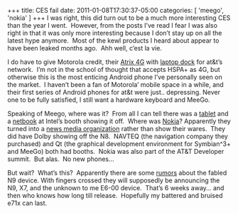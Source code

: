 +++
title: CES fail
date: 2011-01-08T17:30:37-05:00
categories: [
  'meego',
  'nokia'
]
+++
I was right, this did turn out to be a much more interesting CES than the year I went.  However, from the posts I&#8217;ve read I fear I was also right in that it was only more interesting because I don&#8217;t stay up on all the latest hype anymore.  Most of the kewl products I heard about appear to have been leaked months ago.  Ahh well, c&#8217;est la vie.

I do have to give Motorola credit, their <a title="Engadget post about Motorola Atrix 4G" href="http://www.engadget.com/2011/01/05/motorola-atrix-4g-hits-atandts-website-complete-with-specs/" target="_blank">Atrix 4G</a> with <a title="Engaget post about Atrix 4G's dock" href="http://www.engadget.com/2011/01/05/motorola-atrix-4gs-webtop-application-turns-your-phone-into-a/" target="_blank">laptop dock</a> for at&t&#8217;s network.  I&#8217;m not in the school of thought that accepts HSPA+ as 4G, but otherwise this is the most enticing Android phone I&#8217;ve personally seen on the market.  I haven&#8217;t been a fan of Motorola&#8217; mobile space in a while, and their first series of Android phones for at&t were just.. depressing. Never one to be fully satisfied, I still want a hardware keyboard and MeeGo.

Speaking of Meego, where was it?  From all I can tell there was a <a title="NetworldWorld talks about Intel showing off a WeTab running Meego" href="http://www.networkworld.com/community/node/70419" target="_self">tablet</a> and a <a title="CNet hands on with MeeGo netbook" href="http://www.cnetanalysis.com/reviews/ces-2011-hands-on-meego-netbook-review/" target="_self">netbook</a> at Intel&#8217;s booth showing it off.  Where was <a title="Nokia's CES announcement" href="http://conversations.nokia.com/2011/01/05/nokia-at-ces-2011" target="_blank">Nokia</a>? Apparently they turned into a <a title="Nokia gets non-techies to blog from N8s at CES 2011" href="http://conversations.nokia.com/2011/01/05/not-so-geeky-after-all-covering-ces-2011-from-a-unique-perspective" target="_blank">news media organization</a> rather than show their wares.  They did have Dolby showing off the N8.  NAVTEQ (the navigation company they purchased) and Qt (the graphical development environment for Symbian^3+ and MeeGo) both had booths.  Nokia was also part of the AT&T Developer summit.  But alas.  No new phones&#8230;

But wait?  What&#8217;s this?  Apparently there are some <a title="Rumors about Nokia's 2011 devices" href="http://mynokiablog.com/2011/01/08/rumours-nokia-n9-being-announced-at-mwc-in-6-weeks-time-more-n9x7-gossip" target="_blank">rumors</a> about the fabled N9 device. With fingers crossed they will supposedly be announcing the N9, X7, and the unknown to me E6-00 device.  That&#8217;s 6 weeks away&#8230; and then who knows how long till release.  Hopefully my battered and bruised e71x can last.
